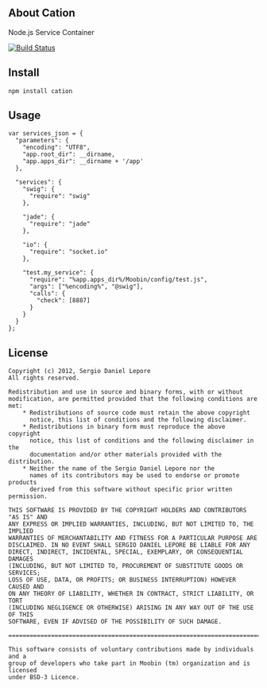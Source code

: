 ## About Cation

Node.js Service Container


[![Build Status](https://travis-ci.org/sergiolepore/Cation.png?branch=master)](https://travis-ci.org/sergiolepore/Cation)

## Install

    npm install cation

## Usage

    var services_json = {
      "parameters": {
        "encoding": "UTF8",
        "app.root_dir": __dirname,
        "app.apps_dir": __dirname + '/app'
      },

      "services": {
        "swig": {
          "require": "swig"
        },

        "jade": {
          "require": "jade"
        },

        "io": {
          "require": "socket.io"
        },

        "test.my_service": {
          "require": "%app.apps_dir%/Moobin/config/test.js",
          "args": ["%encoding%", "@swig"],
          "calls": {
            "check": [8887]
          }
        }
      }
    };


## License

    Copyright (c) 2012, Sergio Daniel Lepore
    All rights reserved.

    Redistribution and use in source and binary forms, with or without
    modification, are permitted provided that the following conditions are met:
        * Redistributions of source code must retain the above copyright
          notice, this list of conditions and the following disclaimer.
        * Redistributions in binary form must reproduce the above copyright
          notice, this list of conditions and the following disclaimer in the
          documentation and/or other materials provided with the distribution.
        * Neither the name of the Sergio Daniel Lepore nor the
          names of its contributors may be used to endorse or promote products
          derived from this software without specific prior written permission.

    THIS SOFTWARE IS PROVIDED BY THE COPYRIGHT HOLDERS AND CONTRIBUTORS "AS IS" AND
    ANY EXPRESS OR IMPLIED WARRANTIES, INCLUDING, BUT NOT LIMITED TO, THE IMPLIED
    WARRANTIES OF MERCHANTABILITY AND FITNESS FOR A PARTICULAR PURPOSE ARE
    DISCLAIMED. IN NO EVENT SHALL SERGIO DANIEL LEPORE BE LIABLE FOR ANY
    DIRECT, INDIRECT, INCIDENTAL, SPECIAL, EXEMPLARY, OR CONSEQUENTIAL DAMAGES
    (INCLUDING, BUT NOT LIMITED TO, PROCUREMENT OF SUBSTITUTE GOODS OR SERVICES;
    LOSS OF USE, DATA, OR PROFITS; OR BUSINESS INTERRUPTION) HOWEVER CAUSED AND
    ON ANY THEORY OF LIABILITY, WHETHER IN CONTRACT, STRICT LIABILITY, OR TORT
    (INCLUDING NEGLIGENCE OR OTHERWISE) ARISING IN ANY WAY OUT OF THE USE OF THIS
    SOFTWARE, EVEN IF ADVISED OF THE POSSIBILITY OF SUCH DAMAGE.

    ================================================================================

    This software consists of voluntary contributions made by individuals and a
    group of developers who take part in Moobin (tm) organization and is licensed
    under BSD-3 Licence.
